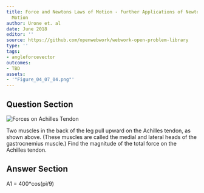 ```yaml
---
title: Force and Newtons Laws of Motion - Further Applications of Newtons Laws of
  Motion
author: Urone et. al
date: June 2018
editor: ''
source: https://github.com/openwebwork/webwork-open-problem-library
type: ''
tags:
- angleforcevector
outcomes:
- TBD
assets:
- '"Figure_04_07_04.png"'
---
```


## Question Section 

![Forces on Achilles Tendon]("Figure_04_07_04.png")

Two muscles in the back of the leg pull upward on the Achilles tendon, as shown above. (These muscles are called the medial and lateral heads of the gastrocnemius muscle.) Find the magnitude of the total force on the Achilles tendon.



## Answer Section

A1 = 400*cos(pi/9)
